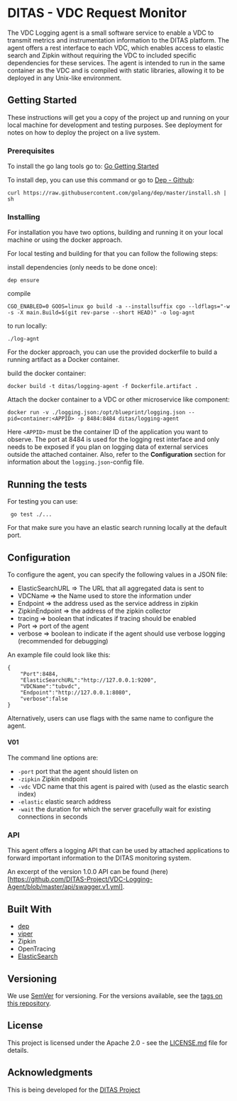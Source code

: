 # DITAS - VDC Request Monitor

The VDC Logging agent is a small software service to enable a VDC to transmit metrics and instrumentation information to the DITAS platform.
The agent offers a rest interface to each VDC, which enables access to elastic search and Zipkin without requiring the VDC to included specific dependencies for these services.
The agent is intended to run in the same container as the VDC and is compiled with static libraries, allowing it to be deployed in any Unix-like environment.

## Getting Started

These instructions will get you a copy of the project up and running on your local machine for development and testing purposes. See deployment for notes on how to deploy the project on a live system.

### Prerequisites

To install the go lang tools go to: [Go Getting Started](https://golang.org/doc/install)


To install dep, you can use this command or go to [Dep - Github](https://github.com/golang/dep):
```
curl https://raw.githubusercontent.com/golang/dep/master/install.sh | sh
```

### Installing

For installation you have two options, building and running it on your local machine or using the docker approach.

For local testing and building for that you can follow the following steps:

install dependencies (only needs to be done once):

```
dep ensure
```

compile
```
CGO_ENABLED=0 GOOS=linux go build -a --installsuffix cgo --ldflags="-w -s -X main.Build=$(git rev-parse --short HEAD)" -o log-agnt
```

to run locally:
```
./log-agnt
```

For the docker approach, you can use the provided dockerfile to build a running artifact as a Docker container.

build the docker container:
```
docker build -t ditas/logging-agent -f Dockerfile.artifact . 
```

Attach the docker container to a VDC or other microservice like component:
```
docker run -v ./logging.json:/opt/blueprint/logging.json --pid=container:<APPID> -p 8484:8484 ditas/logging-agent 
```
Here `<APPID>` must be the container ID of the application you want to observe. The port at 8484 is used for the logging rest interface and only needs to be exposed if you plan on logging data of external services outside the attached container. Also, refer to the **Configuration** section for information about the `logging.json`-config file.

## Running the tests

For testing you can use:
```
 go test ./...
```

For that make sure you have an elastic search running locally at the default port. 


## Configuration
To configure the agent, you can specify the following values in a JSON file:
 * ElasticSearchURL => The URL that all aggregated data is sent to
 * VDCName => the Name used to store the information under
 * Endpoint => the address used as the service address in zipkin
 * ZipkinEndpoint => the address of the zipkin collector
 * tracing => boolean that indicates if tracing should be enabled 
 * Port => port of the agent
 * verbose => boolean to indicate if the agent should use verbose logging (recommended for debugging)

An example file could look like this:
```
{
    "Port":8484,
    "ElasticSearchURL":"http://127.0.0.1:9200",
    "VDCName":"tubvdc",
    "Endpoint":"http://127.0.0.1:8080",
    "verbose":false
}
```

Alternatively, users can use flags with the same name to configure the agent.

#### V01
The command line options are:
 - ``-port`` port that the agent should listen on
 - ``-zipkin`` Zipkin endpoint 
 - ``-vdc``  VDC name that this agent is paired with (used as the elastic search index)
 - ``-elastic`` elastic search address
 - ``-wait`` the duration for which the server gracefully wait for existing connections in seconds

### API
This agent offers a logging API that can be used by attached applications to forward important information to the DITAS monitoring system.

An excerpt of the version 1.0.0 API can be found (here)[https://github.com/DITAS-Project/VDC-Logging-Agent/blob/master/api/swagger.v1.yml]. 

## Built With

* [dep](https://github.com/golang/dep)
* [viper](https://github.com/spf13/viper)
* Zipkin
* OpenTracing
* [ElasticSearch](https://www.elastic.co/)

## Versioning

We use [SemVer](http://semver.org/) for versioning. For the versions available, see the [tags on this repository](https://github.com/your/project/tags). 

## License

This project is licensed under the Apache 2.0 - see the [LICENSE.md](LICENSE.md) file for details.

## Acknowledgments

This is being developed for the [DITAS Project](https://www.ditas-project.eu/)
